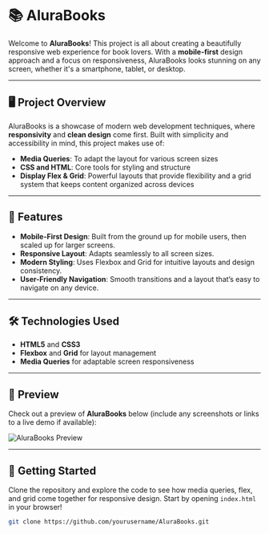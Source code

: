# 📚 AluraBooks

Welcome to **AluraBooks**! This project is all about creating a beautifully responsive web experience for book lovers. With a **mobile-first** design approach and a focus on responsiveness, AluraBooks looks stunning on any screen, whether it's a smartphone, tablet, or desktop.

---

## 🖥️ Project Overview

AluraBooks is a showcase of modern web development techniques, where **responsivity** and **clean design** come first. Built with simplicity and accessibility in mind, this project makes use of:

- **Media Queries**: To adapt the layout for various screen sizes
- **CSS and HTML**: Core tools for styling and structure
- **Display Flex & Grid**: Powerful layouts that provide flexibility and a grid system that keeps content organized across devices

---

## 🚀 Features

- **Mobile-First Design**: Built from the ground up for mobile users, then scaled up for larger screens.
- **Responsive Layout**: Adapts seamlessly to all screen sizes.
- **Modern Styling**: Uses Flexbox and Grid for intuitive layouts and design consistency.
- **User-Friendly Navigation**: Smooth transitions and a layout that’s easy to navigate on any device.

---

## 🛠️ Technologies Used

- **HTML5** and **CSS3**
- **Flexbox** and **Grid** for layout management
- **Media Queries** for adaptable screen responsiveness

---

## 🎨 Preview

Check out a preview of **AluraBooks** below (include any screenshots or links to a live demo if available):

![AluraBooks Preview](#)

---

## 📂 Getting Started

Clone the repository and explore the code to see how media queries, flex, and grid come together for responsive design. Start by opening `index.html` in your browser!

```bash
git clone https://github.com/yourusername/AluraBooks.git

